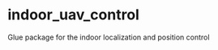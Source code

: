 indoor_uav_control
==================

Glue package for the indoor localization and position control
